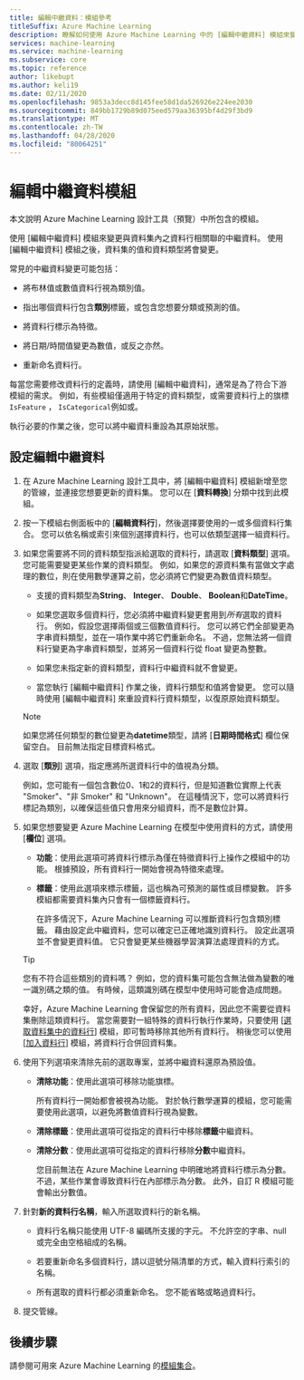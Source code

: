```yaml
---
title: 編輯中繼資料：模組參考
titleSuffix: Azure Machine Learning
description: 瞭解如何使用 Azure Machine Learning 中的 [編輯中繼資料] 模組來變更與資料集內之資料行相關聯的中繼資料。
services: machine-learning
ms.service: machine-learning
ms.subservice: core
ms.topic: reference
author: likebupt
ms.author: keli19
ms.date: 02/11/2020
ms.openlocfilehash: 9853a3decc8d145fee58d1da526926e224ee2030
ms.sourcegitcommit: 849bb1729b89d075eed579aa36395bf4d29f3bd9
ms.translationtype: MT
ms.contentlocale: zh-TW
ms.lasthandoff: 04/28/2020
ms.locfileid: "80064251"
---
```

# <a name="edit-metadata-module"></a>編輯中繼資料模組

本文說明 Azure Machine Learning 設計工具（預覽）中所包含的模組。

使用 [編輯中繼資料] 模組來變更與資料集內之資料行相關聯的中繼資料。 使用 [編輯中繼資料] 模組之後，資料集的值和資料類型將會變更。

常見的中繼資料變更可能包括：
  
+ 將布林值或數值資料行視為類別值。
  
+ 指出哪個資料行包含**類別**標籤，或包含您想要分類或預測的值。
  
+ 將資料行標示為特徵。
  
+ 將日期/時間值變更為數值，或反之亦然。
  
+ 重新命名資料行。
  
 每當您需要修改資料行的定義時，請使用 [編輯中繼資料]，通常是為了符合下游模組的需求。 例如，有些模組僅適用于特定的資料類型，或需要資料行上的旗標`IsFeature` ， `IsCategorical`例如或。  
  
 執行必要的作業之後，您可以將中繼資料重設為其原始狀態。
  
## <a name="configure-edit-metadata"></a>設定編輯中繼資料
  
1. 在 Azure Machine Learning 設計工具中，將 [編輯中繼資料] 模組新增至您的管線，並連接您想要更新的資料集。 您可以在 [**資料轉換**] 分類中找到此模組。
  
1. 按一下模組右側面板中的 [**編輯資料行**]，然後選擇要使用的一或多個資料行集合。 您可以依名稱或索引來個別選擇資料行，也可以依類型選擇一組資料行。  
  
1. 如果您需要將不同的資料類型指派給選取的資料行，請選取 [**資料類型**] 選項。 您可能需要變更某些作業的資料類型。 例如，如果您的源資料集有當做文字處理的數位，則在使用數學運算之前，您必須將它們變更為數值資料類型。

    + 支援的資料類型為**String**、 **Integer**、 **Double**、 **Boolean**和**DateTime**。

    + 如果您選取多個資料行，您必須將中繼資料變更套用到*所有*選取的資料行。 例如，假設您選擇兩個或三個數值資料行。 您可以將它們全部變更為字串資料類型，並在一項作業中將它們重新命名。 不過，您無法將一個資料行變更為字串資料類型，並將另一個資料行從 float 變更為整數。
  
    + 如果您未指定新的資料類型，資料行中繼資料就不會變更。

    + 當您執行 [編輯中繼資料] 作業之後，資料行類型和值將會變更。 您可以隨時使用 [編輯中繼資料] 來重設資料行資料類型，以復原原始資料類型。  

    > [!NOTE]
    > 如果您將任何類型的數位變更為**datetime**類型，請將 [**日期時間格式**] 欄位保留空白。 目前無法指定目標資料格式。  

1. 選取 [**類別**] 選項，指定應將所選資料行中的值視為分類。

    例如，您可能有一個包含數位0、1和2的資料行，但是知道數位實際上代表 "Smoker"、"非 Smoker" 和 "Unknown"。 在這種情況下，您可以將資料行標記為類別，以確保這些值只會用來分組資料，而不是數位計算。
  
1. 如果您想要變更 Azure Machine Learning 在模型中使用資料的方式，請使用 [**欄位**] 選項。

    + **功能**：使用此選項可將資料行標示為僅在特徵資料行上操作之模組中的功能。 根據預設，所有資料行一開始會視為特徵來處理。  
  
    + **標籤**：使用此選項來標示標籤，這也稱為可預測的屬性或目標變數。 許多模組都需要資料集內只會有一個標籤資料行。

        在許多情況下，Azure Machine Learning 可以推斷資料行包含類別標籤。 藉由設定此中繼資料，您可以確定已正確地識別資料行。 設定此選項並不會變更資料值。 它只會變更某些機器學習演算法處理資料的方式。
  
    > [!TIP]
    > 您有不符合這些類別的資料嗎？ 例如，您的資料集可能包含無法做為變數的唯一識別碼之類的值。 有時候，這類識別碼在模型中使用時可能會造成問題。
    >
    > 幸好，Azure Machine Learning 會保留您的所有資料，因此您不需要從資料集刪除這類資料行。 當您需要對一組特殊的資料行執行作業時，只要使用 [[選取資料集中的資料行](select-columns-in-dataset.md)] 模組，即可暫時移除其他所有資料行。 稍後您可以使用 [[加入資料行](add-columns.md)] 模組，將資料行合併回資料集。  
  
1. 使用下列選項來清除先前的選取專案，並將中繼資料還原為預設值。  
  
    + **清除功能**：使用此選項可移除功能旗標。  
  
         所有資料行一開始都會被視為功能。 對於執行數學運算的模組，您可能需要使用此選項，以避免將數值資料行視為變數。
  
    + **清除標籤**：使用此選項可從指定的資料行中移除**標籤**中繼資料。  
  
    + **清除分數**：使用此選項可從指定的資料行移除**分數**中繼資料。  
  
         您目前無法在 Azure Machine Learning 中明確地將資料行標示為分數。 不過，某些作業會導致資料行在內部標示為分數。 此外，自訂 R 模組可能會輸出分數值。

1. 針對**新的資料行名稱**，輸入所選取資料行的新名稱。  
  
    + 資料行名稱只能使用 UTF-8 編碼所支援的字元。 不允許空的字串、null 或完全由空格組成的名稱。  
  
    + 若要重新命名多個資料行，請以逗號分隔清單的方式，輸入資料行索引的名稱。  
  
    + 所有選取的資料行都必須重新命名。 您不能省略或略過資料行。  
  
1. 提交管線。  

## <a name="next-steps"></a>後續步驟

請參閱可用來 Azure Machine Learning 的[模組集合](module-reference.md)。
